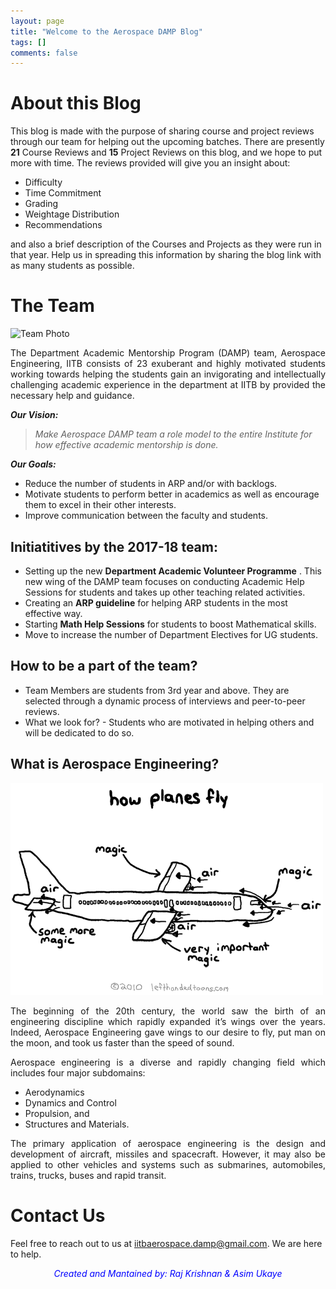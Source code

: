 ```yaml
---
layout: page
title: "Welcome to the Aerospace DAMP Blog"
tags: []
comments: false
---
```


# About this Blog

This blog is made with the purpose of sharing course and project reviews through our team for helping out the upcoming batches. There are presently __21__ Course Reviews and __15__ Project Reviews on this blog, and we hope to put more with time. The reviews provided will give you an insight about:
* Difficulty
* Time Commitment
* Grading
* Weightage Distribution
* Recommendations

and also a brief description of the Courses and Projects as they were run in that year. Help us in spreading this information by sharing the blog link with as many students as possible. 

# The Team

![Team Photo](https://drive.google.com/uc?export=view&id=0B0utpdeQnMnWaVdZMzI0dnZ1UlU)

<div style="text-align: justify">
The Department Academic Mentorship Program (DAMP) team, Aerospace Engineering, IITB consists of 23 exuberant and highly motivated students working towards helping the students gain an invigorating and intellectually challenging academic experience in the department at IITB by provided the necessary help and guidance.
</div>

__*Our Vision:*__
> *Make Aerospace DAMP team a role model to the entire Institute for how effective academic mentorship is done.*

__*Our Goals:*__
* Reduce the number of students in ARP and/or with backlogs.
* Motivate students to perform better in academics as well as encourage them to excel in their other interests.
* Improve communication between the faculty and students.

## Initiatitives by the 2017-18 team:
* Setting up the new __Department Academic Volunteer Programme__ . This new wing of the DAMP team focuses on conducting Academic Help Sessions for students and takes up other teaching related activities.
* Creating an **ARP guideline** for helping ARP students in the most effective way.
* Starting **Math Help Sessions** for students to boost Mathematical skills.
* Move to increase the number of Department Electives for UG students.

## How to be a part of the team?
* Team Members are students from 3rd year and above. They are selected through a dynamic process of interviews and peer-to-peer reviews.
* What we look for? - Students who are motivated in helping others and will be dedicated to do so.

## What is Aerospace Engineering?

![Aerospace Engineering](/images/aero.gif)

<div style="text-align: justify">
The beginning of
the 20th century, the world saw the birth of an engineering discipline which rapidly
expanded it’s wings over the years. Indeed, Aerospace
Engineering gave wings to our desire to fly, put man on the moon, and took us
faster than the speed of sound.

Aerospace engineering is a diverse and rapidly changing field which includes
four major subdomains: 
</div>


* Aerodynamics
* Dynamics and Control
* Propulsion, and
* Structures and Materials.

<div style="text-align: justify">
The primary application of aerospace engineering is
the design and development of aircraft, missiles and spacecraft. However,
it may also be applied to other vehicles and systems such
as submarines, automobiles, trains, trucks, buses and rapid transit.
</div>

# Contact Us

Feel free to reach out to us at [iitbaerospace.damp@gmail.com](mailto:iitbaerospace.damp@gmail.com). We are here to help.


<div style="text-align: center" >
<div style="color:#0000FF" >

<i>Created and Mantained by: Raj Krishnan & Asim Ukaye</i>

</div>
</div>


